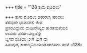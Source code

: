 +++
title = "128 ತುಸು ಮೊದಲು"

+++
ತುಸು ಮೊದಲು ಚತುರಾಸ್ಯ ಪರಿಯಂ  
ತೆಸೆವುದೇ ಭುವನದಲಿ ಜೀವ  
ಪ್ರಸರವಿದ್ದುದು ದುಃಖಸೌಖ್ಯದ ತಾರತಮತೆಯಲಿ  
ಉಸುರು ಪಸರಣವಿಲ್ಲದೆನ್ನು  
ಬ್ಬಸದ ಭೀತಿಯ ಬೇಗೆ ಮಿಗೆ ದಾ  
ಹಿಸುವುದೈ ಕಾರುಣ್ಯನಿಧಿಯೆಂದೊರಲಿದಳು ತರಳೆ    ॥128॥